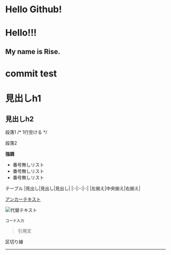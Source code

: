 # Hello Github!
# Hello!!!

## My name is Rise.

# commit test

# 見出しh1

## 見出しh2

段落1 /* 1行空ける */

段落2

**強調**

- 番号無しリスト
- 番号無しリスト
- 番号無しリスト

テーブル
|見出し|見出し|見出し|
|:-|:-:|-:|
|左揃え|中央揃え|右揃え|

[アンカーテキスト](リンクパス)

![代替テキスト](画像パス)

`
コード入力
`

> 引用文

区切り線
- - -
